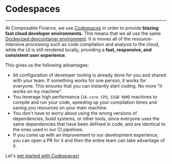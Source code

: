 # Codespaces

---

At Composable Finance, we use [Codespaces](https://github.com/features/codespaces) in order to provide **blazing fast cloud developer environments.** This means that we all use the same [Dockerized devcontainer environment](https://github.com/ComposableFi/composable/tree/main/.devcontainer). It is moves all of the resource-intensive processing such as code compilation and analysis to the cloud, while the UI is still rendered locally, providing a **fast, responsive, and consistent user experience**.

This gives us the following advantages:

- All configuration of developer tooling is already done for you and shared with your team. If something works for one person, it works for everyone. This ensures that you can instantly start coding. No more "It works on my machine".
- You leverage high performance (`16-core CPU`, `32GB RAM`) machines to compile and run your code, speeding up your compilation times and saving you resources on your main machine.
- You don't have to worry about using the wrong versions of dependencies, build systems, or other tools, since everyone uses the same dependencies that have been defined in code, and are identical to the ones used in our CI pipelines.
- If you come up with an improvement to our development experience, you can open a PR for it and then the entire team can take advantage of it.

Let's [get started with Codespaces!](./codespaces/getting-started.md)
